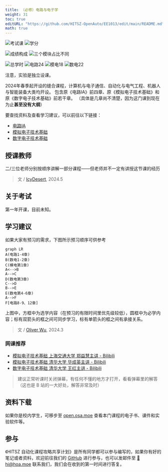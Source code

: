 ```yaml
---
title: （必修）电路与电子学
weight: 31
toc: true
editURL: "https://github.com/HITSZ-OpenAuto/EE1013/edit/main/README.md"
math: true
---
```


<!--
1. 通过 [Shields.io](https://shields.io/) 生成如下的徽章，标注课程的基本信息。
2. 请根据课程的具体内容增删仓库的子文件夹。子文件夹建议使用小写英文，并且添加 README.md。
3. 关于课程的描述可以不止以下几个方面，酌情增删。
4. hoa.moe 生成本课程对应页面后，请将页面链接复制到 GitHub 仓库的 About/Website 中。
5. 可以在 GitHub 页面的 About/Topics 中为课程添加话题名称。
-->

![考试课](https://img.shields.io/badge/%E8%80%83%E8%AF%95%E8%AF%BE-red)
![学分](https://img.shields.io/badge/%E5%AD%A6%E5%88%86-4-moccasin)

![成绩构成](https://img.shields.io/badge/%E6%88%90%E7%BB%A9%E6%9E%84%E6%88%90-gold)
![三个模块占比不同](https://img.shields.io/badge/三个模块占比不同-wheat)

![总学时](https://img.shields.io/badge/总学时-64-gold)
![电路24](https://img.shields.io/badge/电路-24-wheat)
![模电18](https://img.shields.io/badge/模电-18-wheat)
![数电22](https://img.shields.io/badge/数电-22-wheat)
<!--
![期末考试60%](https://img.shields.io/badge/%E6%9C%9F%E6%9C%AB%E8%80%83%E8%AF%95-60%25-wheat)
-->
注意，实验是独立设课。

2024年春季起开设的缝合课程，计算机与电子通信、自动化与电气工程、机器人与智能装备大类均开设。
包含原《电路IA》前四章、原《模拟电子技术基础》和原《数字电子技术基础》前若干章。
（具体是几章尚不清楚，因为这门课到现在为止**甚至没有大纲**）

要查找资料及查看学习建议，可以前往以下链接：

- [电路IA](https://hoa.moe/docs/fresh-spring/ee1011a/)
- [模拟电子技术基础](https://hoa.moe/docs/sophomore-spring/ee1007/)
- [数字电子技术基础](https://hoa.moe/docs/sophomore-spring/ee1009/)

## 授课教师


二/三位老师分别按顺序讲解一部分课程——但老师并不一定有讲授这节课的经历

> 文 / [IcyDesert](https://github.com/IcyDesert), 2024.5


## 关于考试

第一年开课，目前未知。

## 学习建议

如果大家有预习的需求，下图所示预习顺序可供参考

```mermaid
graph LR
A(电路1-4章)
B(数电1-2章)
C(模电第1章)
A<-->B
A-->C
D(数电第3章)
C-->D
B-->E
E(数电第4-6章)
A-->F
F[电路8-9、12章]
```

上图中，方框中为选学内容（在预习的有限时间里优先级较低），圆框中为必学内容；标有双箭头的框之间可同步学习，标有单箭头的框之间有承接关系。

> 文 / [Oliver Wu](https://github.com/OliverWu515), 2024.3

### 网课推荐

- [模拟电子技术基础 上海交通大学 郑益慧主讲 - Bilibili](https://www.bilibili.com/video/BV1Gt411b7Zq)
- [模拟电子技术基础 清华大学 华成英主讲 - Bilibili](https://www.bilibili.com/video/BV1M7411b7Wb)
- [数字电子技术基础 清华大学 王红主讲 - Bilibili](https://www.bilibili.com/video/BV18p411Z7ce)

> 建议正常听课时关闭弹幕，有任何不懂的地方才打开，看看弹幕里的解答（这也是 B 站的一大好处，解答非常及时）


## 资料下载


如果你是校内学生，可移步至 <a href='https://open.osa.moe/openauto/EE1013'>open.osa.moe</a> 查看本门课程的电子书、课件和实验软件等。



## 参与

《HITSZ 自动化课程攻略共享计划》是所有同学都可以参与编写的，如果你有好的笔记或者资料，欢迎前往我们的 [GitHub](https://github.com/HITSZ-OpenAuto) 进行参与，也可以发邮件至 [📮hi@hoa.moe](mailto:hi@hoa.moe) 联系我们，我们会在收到的第一时间进行答复。
